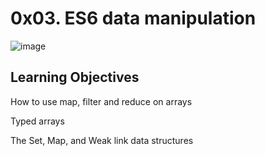 # 0x03. ES6 data manipulation

![image](https://github.com/user-attachments/assets/74a15729-2969-41da-99bb-51f541053edf)

## Learning Objectives

How to use map, filter and reduce on arrays

Typed arrays

The Set, Map, and Weak link data structures
